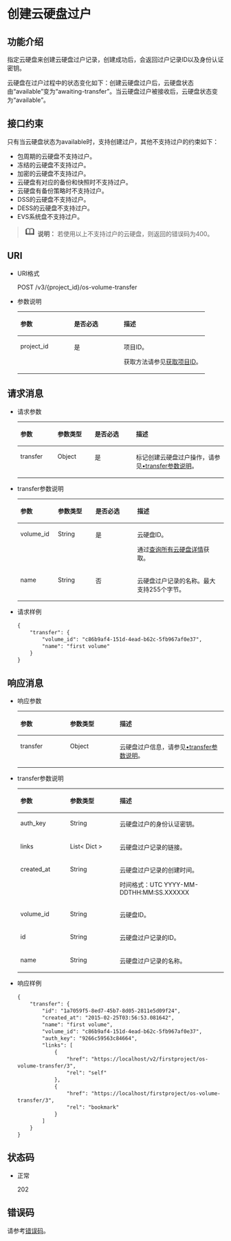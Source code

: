 # 创建云硬盘过户<a name="evs_04_3069"></a>

## 功能介绍<a name="zh-cn_topic_0092887872_section44805042171914"></a>

指定云硬盘来创建云硬盘过户记录，创建成功后，会返回过户记录ID以及身份认证密钥。

云硬盘在过户过程中的状态变化如下：创建云硬盘过户后，云硬盘状态由“available”变为“awaiting-transfer”。当云硬盘过户被接收后，云硬盘状态变为“available”。

## 接口约束<a name="zh-cn_topic_0092887872_section47607821172029"></a>

只有当云硬盘状态为available时，支持创建过户，其他不支持过户的约束如下：

-   包周期的云硬盘不支持过户。
-   冻结的云硬盘不支持过户。
-   加密的云硬盘不支持过户。
-   云硬盘有对应的备份和快照时不支持过户。
-   云硬盘有备份策略时不支持过户。
-   DSS的云硬盘不支持过户。
-   DESS的云硬盘不支持过户。
-   EVS系统盘不支持过户。

>![](public_sys-resources/icon-note.gif) **说明：** 
>若使用以上不支持过户的云硬盘，则返回的错误码为400。

## URI<a name="section15153115216186"></a>

-   URI格式

    POST /v3/\{project\_id\}/os-volume-transfer

-   参数说明

    <a name="table4460139151914"></a>
    <table><thead align="left"><tr id="row104601139111916"><th class="cellrowborder" valign="top" width="28.57%" id="mcps1.1.4.1.1"><p id="p1146173901916"><a name="p1146173901916"></a><a name="p1146173901916"></a>参数</p>
    </th>
    <th class="cellrowborder" valign="top" width="26.529999999999998%" id="mcps1.1.4.1.2"><p id="p3461113911917"><a name="p3461113911917"></a><a name="p3461113911917"></a>是否必选</p>
    </th>
    <th class="cellrowborder" valign="top" width="44.9%" id="mcps1.1.4.1.3"><p id="p4461939191913"><a name="p4461939191913"></a><a name="p4461939191913"></a>描述</p>
    </th>
    </tr>
    </thead>
    <tbody><tr id="row146143941910"><td class="cellrowborder" valign="top" width="28.57%" headers="mcps1.1.4.1.1 "><p id="p24616398198"><a name="p24616398198"></a><a name="p24616398198"></a>project_id</p>
    </td>
    <td class="cellrowborder" valign="top" width="26.529999999999998%" headers="mcps1.1.4.1.2 "><p id="p124614393192"><a name="p124614393192"></a><a name="p124614393192"></a>是</p>
    </td>
    <td class="cellrowborder" valign="top" width="44.9%" headers="mcps1.1.4.1.3 "><p id="p1146193911191"><a name="p1146193911191"></a><a name="p1146193911191"></a>项目ID。</p>
    <p id="p3461439171917"><a name="p3461439171917"></a><a name="p3461439171917"></a>获取方法请参见<a href="获取项目ID.md">获取项目ID</a>。</p>
    </td>
    </tr>
    </tbody>
    </table>


## 请求消息<a name="zh-cn_topic_0092887872_section3832507172056"></a>

-   请求参数

    <a name="evs_04_2106_table42671863"></a>
    <table><thead align="left"><tr id="evs_04_2106_row12592542"><th class="cellrowborder" valign="top" width="18%" id="mcps1.1.5.1.1"><p id="evs_04_2106_p13362997"><a name="evs_04_2106_p13362997"></a><a name="evs_04_2106_p13362997"></a>参数</p>
    </th>
    <th class="cellrowborder" valign="top" width="18%" id="mcps1.1.5.1.2"><p id="evs_04_2106_p8661001"><a name="evs_04_2106_p8661001"></a><a name="evs_04_2106_p8661001"></a>参数类型</p>
    </th>
    <th class="cellrowborder" valign="top" width="20%" id="mcps1.1.5.1.3"><p id="evs_04_2106_p30452481"><a name="evs_04_2106_p30452481"></a><a name="evs_04_2106_p30452481"></a>是否必选</p>
    </th>
    <th class="cellrowborder" valign="top" width="44%" id="mcps1.1.5.1.4"><p id="evs_04_2106_p50731910"><a name="evs_04_2106_p50731910"></a><a name="evs_04_2106_p50731910"></a>描述</p>
    </th>
    </tr>
    </thead>
    <tbody><tr id="evs_04_2106_row5187493615377"><td class="cellrowborder" valign="top" width="18%" headers="mcps1.1.5.1.1 "><p id="evs_04_2106_p4112025815377"><a name="evs_04_2106_p4112025815377"></a><a name="evs_04_2106_p4112025815377"></a>transfer</p>
    </td>
    <td class="cellrowborder" valign="top" width="18%" headers="mcps1.1.5.1.2 "><p id="evs_04_2106_p4240658415377"><a name="evs_04_2106_p4240658415377"></a><a name="evs_04_2106_p4240658415377"></a>Object</p>
    </td>
    <td class="cellrowborder" valign="top" width="20%" headers="mcps1.1.5.1.3 "><p id="evs_04_2106_p1238131615377"><a name="evs_04_2106_p1238131615377"></a><a name="evs_04_2106_p1238131615377"></a>是</p>
    </td>
    <td class="cellrowborder" valign="top" width="44%" headers="mcps1.1.5.1.4 "><p id="evs_04_2106_p6336250715377"><a name="evs_04_2106_p6336250715377"></a><a name="evs_04_2106_p6336250715377"></a>标记创建云硬盘过户操作，请参见<a href="#evs_04_2106_li55316081111336">•transfer参数说明</a>。</p>
    </td>
    </tr>
    </tbody>
    </table>


-   <a name="evs_04_2106_li55316081111336"></a>transfer参数说明

    <a name="evs_04_2106_zh-cn_topic_0092887872_table881415614117"></a>
    <table><thead align="left"><tr id="evs_04_2106_zh-cn_topic_0092887872_row168152061012"><th class="cellrowborder" valign="top" width="18.181818181818183%" id="mcps1.1.5.1.1"><p id="evs_04_2106_zh-cn_topic_0092887872_p17815961816"><a name="evs_04_2106_zh-cn_topic_0092887872_p17815961816"></a><a name="evs_04_2106_zh-cn_topic_0092887872_p17815961816"></a>参数</p>
    </th>
    <th class="cellrowborder" valign="top" width="18.181818181818183%" id="mcps1.1.5.1.2"><p id="evs_04_2106_zh-cn_topic_0092887872_p9815116514"><a name="evs_04_2106_zh-cn_topic_0092887872_p9815116514"></a><a name="evs_04_2106_zh-cn_topic_0092887872_p9815116514"></a>参数类型</p>
    </th>
    <th class="cellrowborder" valign="top" width="20.202020202020204%" id="mcps1.1.5.1.3"><p id="evs_04_2106_zh-cn_topic_0092887872_p11815176017"><a name="evs_04_2106_zh-cn_topic_0092887872_p11815176017"></a><a name="evs_04_2106_zh-cn_topic_0092887872_p11815176017"></a>是否必选</p>
    </th>
    <th class="cellrowborder" valign="top" width="43.43434343434344%" id="mcps1.1.5.1.4"><p id="evs_04_2106_zh-cn_topic_0092887872_p881596417"><a name="evs_04_2106_zh-cn_topic_0092887872_p881596417"></a><a name="evs_04_2106_zh-cn_topic_0092887872_p881596417"></a>描述</p>
    </th>
    </tr>
    </thead>
    <tbody><tr id="evs_04_2106_zh-cn_topic_0092887872_row6815269119"><td class="cellrowborder" valign="top" width="18.181818181818183%" headers="mcps1.1.5.1.1 "><p id="evs_04_2106_zh-cn_topic_0092887872_p15774191420418"><a name="evs_04_2106_zh-cn_topic_0092887872_p15774191420418"></a><a name="evs_04_2106_zh-cn_topic_0092887872_p15774191420418"></a>volume_id</p>
    </td>
    <td class="cellrowborder" valign="top" width="18.181818181818183%" headers="mcps1.1.5.1.2 "><p id="evs_04_2106_zh-cn_topic_0092887872_p11815126917"><a name="evs_04_2106_zh-cn_topic_0092887872_p11815126917"></a><a name="evs_04_2106_zh-cn_topic_0092887872_p11815126917"></a>String</p>
    </td>
    <td class="cellrowborder" valign="top" width="20.202020202020204%" headers="mcps1.1.5.1.3 "><p id="evs_04_2106_zh-cn_topic_0092887872_p178154611118"><a name="evs_04_2106_zh-cn_topic_0092887872_p178154611118"></a><a name="evs_04_2106_zh-cn_topic_0092887872_p178154611118"></a>是</p>
    </td>
    <td class="cellrowborder" valign="top" width="43.43434343434344%" headers="mcps1.1.5.1.4 "><p id="evs_04_2106_zh-cn_topic_0092887872_p88151664117"><a name="evs_04_2106_zh-cn_topic_0092887872_p88151664117"></a><a name="evs_04_2106_zh-cn_topic_0092887872_p88151664117"></a>云硬盘ID。</p>
    <p id="evs_04_2106_p0664195210426"><a name="evs_04_2106_p0664195210426"></a><a name="evs_04_2106_p0664195210426"></a>通过<a href="查询所有云硬盘详情-Cinder-v3.md">查询所有云硬盘详情</a>获取。</p>
    </td>
    </tr>
    <tr id="evs_04_2106_zh-cn_topic_0092887872_row48151561014"><td class="cellrowborder" valign="top" width="18.181818181818183%" headers="mcps1.1.5.1.1 "><p id="evs_04_2106_zh-cn_topic_0092887872_p1781517616118"><a name="evs_04_2106_zh-cn_topic_0092887872_p1781517616118"></a><a name="evs_04_2106_zh-cn_topic_0092887872_p1781517616118"></a>name</p>
    </td>
    <td class="cellrowborder" valign="top" width="18.181818181818183%" headers="mcps1.1.5.1.2 "><p id="evs_04_2106_zh-cn_topic_0092887872_p10815136119"><a name="evs_04_2106_zh-cn_topic_0092887872_p10815136119"></a><a name="evs_04_2106_zh-cn_topic_0092887872_p10815136119"></a>String</p>
    </td>
    <td class="cellrowborder" valign="top" width="20.202020202020204%" headers="mcps1.1.5.1.3 "><p id="evs_04_2106_zh-cn_topic_0092887872_p98151467115"><a name="evs_04_2106_zh-cn_topic_0092887872_p98151467115"></a><a name="evs_04_2106_zh-cn_topic_0092887872_p98151467115"></a>否</p>
    </td>
    <td class="cellrowborder" valign="top" width="43.43434343434344%" headers="mcps1.1.5.1.4 "><p id="evs_04_2106_zh-cn_topic_0092887872_p17815196917"><a name="evs_04_2106_zh-cn_topic_0092887872_p17815196917"></a><a name="evs_04_2106_zh-cn_topic_0092887872_p17815196917"></a>云硬盘过户记录的名称。<span id="evs_04_2106_text726643673017"><a name="evs_04_2106_text726643673017"></a><a name="evs_04_2106_text726643673017"></a>最大支持255个字节。</span></p>
    </td>
    </tr>
    </tbody>
    </table>

-   请求样例

    ```
    {
        "transfer": {
            "volume_id": "c86b9af4-151d-4ead-b62c-5fb967af0e37", 
            "name": "first volume"
        }
    }
    ```


## 响应消息<a name="section141610262378"></a>

-   响应参数

    <a name="evs_04_2106_table367317440212"></a>
    <table><thead align="left"><tr id="evs_04_2106_row167314412210"><th class="cellrowborder" valign="top" width="24.05%" id="mcps1.1.4.1.1"><p id="evs_04_2106_p467324415210"><a name="evs_04_2106_p467324415210"></a><a name="evs_04_2106_p467324415210"></a>参数</p>
    </th>
    <th class="cellrowborder" valign="top" width="24.05%" id="mcps1.1.4.1.2"><p id="evs_04_2106_p156746441427"><a name="evs_04_2106_p156746441427"></a><a name="evs_04_2106_p156746441427"></a>参数类型</p>
    </th>
    <th class="cellrowborder" valign="top" width="51.9%" id="mcps1.1.4.1.3"><p id="evs_04_2106_p8674134413213"><a name="evs_04_2106_p8674134413213"></a><a name="evs_04_2106_p8674134413213"></a>描述</p>
    </th>
    </tr>
    </thead>
    <tbody><tr id="evs_04_2106_row196747441326"><td class="cellrowborder" valign="top" width="24.05%" headers="mcps1.1.4.1.1 "><p id="evs_04_2106_p967411441324"><a name="evs_04_2106_p967411441324"></a><a name="evs_04_2106_p967411441324"></a>transfer</p>
    </td>
    <td class="cellrowborder" valign="top" width="24.05%" headers="mcps1.1.4.1.2 "><p id="evs_04_2106_p106741844324"><a name="evs_04_2106_p106741844324"></a><a name="evs_04_2106_p106741844324"></a>Object</p>
    </td>
    <td class="cellrowborder" valign="top" width="51.9%" headers="mcps1.1.4.1.3 "><p id="evs_04_2106_p1067484418216"><a name="evs_04_2106_p1067484418216"></a><a name="evs_04_2106_p1067484418216"></a>云硬盘过户信息，请参见<a href="#evs_04_2106_li32419762111447">•transfer参数说明</a>。</p>
    </td>
    </tr>
    </tbody>
    </table>

-   <a name="evs_04_2106_li32419762111447"></a>transfer参数说明

    <a name="evs_04_2106_zh-cn_topic_0092887872_table6685576181553"></a>
    <table><thead align="left"><tr id="evs_04_2106_zh-cn_topic_0092887872_row1296752181553"><th class="cellrowborder" valign="top" width="24.05%" id="mcps1.1.4.1.1"><p id="evs_04_2106_zh-cn_topic_0092887872_p37928058181553"><a name="evs_04_2106_zh-cn_topic_0092887872_p37928058181553"></a><a name="evs_04_2106_zh-cn_topic_0092887872_p37928058181553"></a>参数</p>
    </th>
    <th class="cellrowborder" valign="top" width="24.05%" id="mcps1.1.4.1.2"><p id="evs_04_2106_zh-cn_topic_0092887872_p52273840181553"><a name="evs_04_2106_zh-cn_topic_0092887872_p52273840181553"></a><a name="evs_04_2106_zh-cn_topic_0092887872_p52273840181553"></a>参数类型</p>
    </th>
    <th class="cellrowborder" valign="top" width="51.9%" id="mcps1.1.4.1.3"><p id="evs_04_2106_zh-cn_topic_0092887872_p42375363181553"><a name="evs_04_2106_zh-cn_topic_0092887872_p42375363181553"></a><a name="evs_04_2106_zh-cn_topic_0092887872_p42375363181553"></a>描述</p>
    </th>
    </tr>
    </thead>
    <tbody><tr id="evs_04_2106_zh-cn_topic_0092887872_row45833953181553"><td class="cellrowborder" valign="top" width="24.05%" headers="mcps1.1.4.1.1 "><p id="evs_04_2106_zh-cn_topic_0092887872_p21562735181553"><a name="evs_04_2106_zh-cn_topic_0092887872_p21562735181553"></a><a name="evs_04_2106_zh-cn_topic_0092887872_p21562735181553"></a>auth_key</p>
    </td>
    <td class="cellrowborder" valign="top" width="24.05%" headers="mcps1.1.4.1.2 "><p id="evs_04_2106_zh-cn_topic_0092887872_p1751085181553"><a name="evs_04_2106_zh-cn_topic_0092887872_p1751085181553"></a><a name="evs_04_2106_zh-cn_topic_0092887872_p1751085181553"></a>String</p>
    </td>
    <td class="cellrowborder" valign="top" width="51.9%" headers="mcps1.1.4.1.3 "><p id="evs_04_2106_zh-cn_topic_0092887872_p13253466181553"><a name="evs_04_2106_zh-cn_topic_0092887872_p13253466181553"></a><a name="evs_04_2106_zh-cn_topic_0092887872_p13253466181553"></a>云硬盘过户的身份认证密钥。</p>
    </td>
    </tr>
    <tr id="evs_04_2106_zh-cn_topic_0092887872_row12974480107"><td class="cellrowborder" valign="top" width="24.05%" headers="mcps1.1.4.1.1 "><p id="evs_04_2106_zh-cn_topic_0092887872_p1097410819109"><a name="evs_04_2106_zh-cn_topic_0092887872_p1097410819109"></a><a name="evs_04_2106_zh-cn_topic_0092887872_p1097410819109"></a>links</p>
    </td>
    <td class="cellrowborder" valign="top" width="24.05%" headers="mcps1.1.4.1.2 "><p id="evs_04_2106_zh-cn_topic_0092887872_p797448121011"><a name="evs_04_2106_zh-cn_topic_0092887872_p797448121011"></a><a name="evs_04_2106_zh-cn_topic_0092887872_p797448121011"></a>List&lt; Dict &gt;</p>
    </td>
    <td class="cellrowborder" valign="top" width="51.9%" headers="mcps1.1.4.1.3 "><p id="evs_04_2106_zh-cn_topic_0092887872_p17974484101"><a name="evs_04_2106_zh-cn_topic_0092887872_p17974484101"></a><a name="evs_04_2106_zh-cn_topic_0092887872_p17974484101"></a>云硬盘过户记录的链接。</p>
    </td>
    </tr>
    <tr id="evs_04_2106_zh-cn_topic_0092887872_row862121220101"><td class="cellrowborder" valign="top" width="24.05%" headers="mcps1.1.4.1.1 "><p id="evs_04_2106_zh-cn_topic_0092887872_p1762112141010"><a name="evs_04_2106_zh-cn_topic_0092887872_p1762112141010"></a><a name="evs_04_2106_zh-cn_topic_0092887872_p1762112141010"></a>created_at</p>
    </td>
    <td class="cellrowborder" valign="top" width="24.05%" headers="mcps1.1.4.1.2 "><p id="evs_04_2106_zh-cn_topic_0092887872_p4623123109"><a name="evs_04_2106_zh-cn_topic_0092887872_p4623123109"></a><a name="evs_04_2106_zh-cn_topic_0092887872_p4623123109"></a>String</p>
    </td>
    <td class="cellrowborder" valign="top" width="51.9%" headers="mcps1.1.4.1.3 "><p id="evs_04_2106_zh-cn_topic_0092887872_p186221213104"><a name="evs_04_2106_zh-cn_topic_0092887872_p186221213104"></a><a name="evs_04_2106_zh-cn_topic_0092887872_p186221213104"></a>云硬盘过户记录的创建时间。</p>
    <p id="evs_04_2106_p189414591376"><a name="evs_04_2106_p189414591376"></a><a name="evs_04_2106_p189414591376"></a><span id="evs_04_2106_text164869573817"><a name="evs_04_2106_text164869573817"></a><a name="evs_04_2106_text164869573817"></a>时间格式：UTC YYYY-MM-DDTHH:MM:SS.XXXXXX</span></p>
    </td>
    </tr>
    <tr id="evs_04_2106_zh-cn_topic_0092887872_row569771417102"><td class="cellrowborder" valign="top" width="24.05%" headers="mcps1.1.4.1.1 "><p id="evs_04_2106_zh-cn_topic_0092887872_p369761461010"><a name="evs_04_2106_zh-cn_topic_0092887872_p369761461010"></a><a name="evs_04_2106_zh-cn_topic_0092887872_p369761461010"></a>volume_id</p>
    </td>
    <td class="cellrowborder" valign="top" width="24.05%" headers="mcps1.1.4.1.2 "><p id="evs_04_2106_zh-cn_topic_0092887872_p769712143104"><a name="evs_04_2106_zh-cn_topic_0092887872_p769712143104"></a><a name="evs_04_2106_zh-cn_topic_0092887872_p769712143104"></a>String</p>
    </td>
    <td class="cellrowborder" valign="top" width="51.9%" headers="mcps1.1.4.1.3 "><p id="evs_04_2106_zh-cn_topic_0092887872_p56979145107"><a name="evs_04_2106_zh-cn_topic_0092887872_p56979145107"></a><a name="evs_04_2106_zh-cn_topic_0092887872_p56979145107"></a>云硬盘ID。</p>
    </td>
    </tr>
    <tr id="evs_04_2106_zh-cn_topic_0092887872_row2457217151019"><td class="cellrowborder" valign="top" width="24.05%" headers="mcps1.1.4.1.1 "><p id="evs_04_2106_zh-cn_topic_0092887872_p94571174106"><a name="evs_04_2106_zh-cn_topic_0092887872_p94571174106"></a><a name="evs_04_2106_zh-cn_topic_0092887872_p94571174106"></a>id</p>
    </td>
    <td class="cellrowborder" valign="top" width="24.05%" headers="mcps1.1.4.1.2 "><p id="evs_04_2106_zh-cn_topic_0092887872_p174577172105"><a name="evs_04_2106_zh-cn_topic_0092887872_p174577172105"></a><a name="evs_04_2106_zh-cn_topic_0092887872_p174577172105"></a>String</p>
    </td>
    <td class="cellrowborder" valign="top" width="51.9%" headers="mcps1.1.4.1.3 "><p id="evs_04_2106_zh-cn_topic_0092887872_p18457171718107"><a name="evs_04_2106_zh-cn_topic_0092887872_p18457171718107"></a><a name="evs_04_2106_zh-cn_topic_0092887872_p18457171718107"></a>云硬盘过户记录的ID。</p>
    </td>
    </tr>
    <tr id="evs_04_2106_zh-cn_topic_0092887872_row527752431012"><td class="cellrowborder" valign="top" width="24.05%" headers="mcps1.1.4.1.1 "><p id="evs_04_2106_zh-cn_topic_0092887872_p10277112415105"><a name="evs_04_2106_zh-cn_topic_0092887872_p10277112415105"></a><a name="evs_04_2106_zh-cn_topic_0092887872_p10277112415105"></a>name</p>
    </td>
    <td class="cellrowborder" valign="top" width="24.05%" headers="mcps1.1.4.1.2 "><p id="evs_04_2106_zh-cn_topic_0092887872_p4277132441017"><a name="evs_04_2106_zh-cn_topic_0092887872_p4277132441017"></a><a name="evs_04_2106_zh-cn_topic_0092887872_p4277132441017"></a>String</p>
    </td>
    <td class="cellrowborder" valign="top" width="51.9%" headers="mcps1.1.4.1.3 "><p id="evs_04_2106_zh-cn_topic_0092887872_p827720241108"><a name="evs_04_2106_zh-cn_topic_0092887872_p827720241108"></a><a name="evs_04_2106_zh-cn_topic_0092887872_p827720241108"></a>云硬盘过户记录的名称。</p>
    </td>
    </tr>
    </tbody>
    </table>

-   响应样例

    ```
    {
        "transfer": {
            "id": "1a7059f5-8ed7-45b7-8d05-2811e5d09f24", 
            "created_at": "2015-02-25T03:56:53.081642", 
            "name": "first volume", 
            "volume_id": "c86b9af4-151d-4ead-b62c-5fb967af0e37", 
            "auth_key": "9266c59563c84664", 
            "links": [
                {
                    "href": "https://localhost/v2/firstproject/os-volume-transfer/3", 
                    "rel": "self"
                }, 
                {
                    "href": "https://localhost/firstproject/os-volume-transfer/3", 
                    "rel": "bookmark"
                }
            ]
        }
    }
    ```


## 状态码<a name="zh-cn_topic_0092887872_section10353980172239"></a>

-   正常

    202


## 错误码<a name="section431317151242"></a>

请参考[错误码](错误码.md)。

